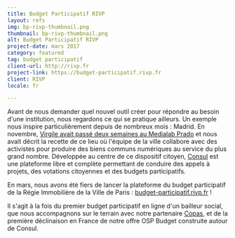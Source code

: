 ```yaml
---
title: Budget Participatif RIVP
layout: refs
img: bp-rivp-thumbnail.png
thumbnail: bp-rivp-thumbnail.png
alt: Budget Participatif RIVP
project-date: mars 2017
category: featured
tag: budget participatif
client-url: http://rivp.fr
project-link: https://budget-participatif.rivp.fr
client: RIVP
locale: fr

---
```


Avant de nous demander quel nouvel outil créer pour répondre au besoin d'une institution, nous regardons ce qui se pratique ailleurs. Un exemple nous inspire particulièrement depuis de nombreux mois : Madrid. En novembre, [Virgile avait passé deux semaines au Medialab Prado](https://medium.com/open-source-politics/quinze-jours-en-immersion-dans-le-civic-hall-europ%C3%A9en-%C3%A0-madrid-8317299829f9) et nous avait décrit la recette de ce lieu où l'équipe de la ville collabore avec des activistes pour produire des biens communs numériques au service du plus grand nombre. Développée au centre de ce dispositif citoyen, [Consul](http://www.decide.es/en/) est une plateforme libre et complète permettant de conduire des appels à projets, des votations citoyennes et des budgets participatifs.

En mars, nous avons été fiers de lancer la plateforme du budget participatif de la Régie Immobilière de la Ville de Paris : [budget-participatif.rivp.fr](https://www.budget-participatif.rivp.fr/) !

Il s'agit à la fois du premier budget participatif en ligne d'un bailleur social, que nous accompagnons sur le terrain avec notre partenaire [Copas](http://copas.coop/), et de la première déclinaison en France de notre offre OSP Budget construite autour de Consul.
